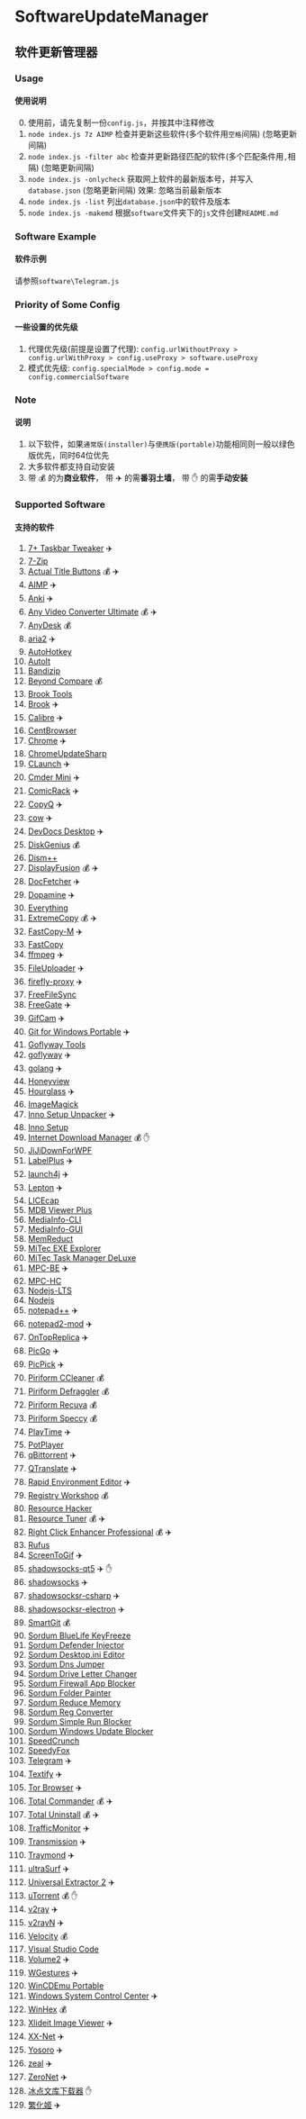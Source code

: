 # SoftwareUpdateManager
## 软件更新管理器

### Usage
#### 使用说明

0. 使用前，请先复制一份`config.js`，并按其中注释修改
1. `node index.js 7z AIMP`
  检查并更新这些软件(多个软件用`空格`间隔) (忽略更新间隔)
2. `node index.js -filter abc`
  检查并更新路径匹配的软件(多个匹配条件用`,`相隔) (忽略更新间隔)
3. `node index.js -onlycheck`
  获取网上软件的最新版本号，并写入`database.json` (忽略更新间隔)
  效果: 忽略当前最新版本
4. `node index.js -list`
  列出`database.json`中的软件及版本
5. `node index.js -makemd`
  根据`software`文件夹下的`js`文件创建`README.md`


### Software Example
#### 软件示例

请参照`software\Telegram.js`


### Priority of Some Config
#### 一些设置的优先级

1. 代理优先级(前提是设置了代理): `config.urlWithoutProxy > config.urlWithProxy > config.useProxy > software.useProxy`
2. 模式优先级: `config.specialMode > config.mode = config.commercialSoftware`


### Note
#### 说明

1. 以下软件，如果`通常版(installer)`与`便携版(portable)`功能相同则一般以绿色版优先，同时64位优先
2. 大多软件都支持自动安装
3. 带 :moneybag: 的为**商业软件**， 带 :airplane: 的需**番羽土墙**， 带 :hand: 的需**手动安装**

### Supported Software
#### 支持的软件
1. [7+ Taskbar Tweaker](https://rammichael.com/downloads/7tt_setup.exe?changelog) :airplane:
2. [7-Zip](https://www.7-zip.org/download.html)
3. [Actual Title Buttons](https://www.actualtools.com/titlebuttons/) :moneybag: :airplane:
4. [AIMP](http://www.aimp.ru/?do=download) :airplane:
5. [Anki](https://apps.ankiweb.net/) :airplane:
6. [Any Video Converter Ultimate](https://www.any-video-converter.com/products/for_video_ultimate/whatnew.php) :moneybag: :airplane:
7. [AnyDesk](https://anydesk.com/platforms/windows) :moneybag:
8. [aria2](https://github.com/aria2/aria2/releases/latest) :airplane:
9. [AutoHotkey](https://www.autohotkey.com/download/)
10. [AutoIt](https://www.autoitscript.com/site/autoit/downloads/)
11. [Bandizip](https://www.bandisoft.com/bandizip/)
12. [Beyond Compare](http://scootersoftware.com/download.php?zz=dl4) :moneybag:
13. [Brook Tools](https://softs.loan/?dir=%E7%A7%91%E5%AD%A6%E4%B8%8A%E7%BD%91/PC/Brook/Brook%20Tools)
14. [Brook](https://github.com/txthinking/brook/releases/latest) :airplane:
15. [Calibre](https://github.com/kovidgoyal/calibre/releases/latest) :airplane:
16. [CentBrowser](https://www.centbrowser.cn/history.html)
17. [Chrome](https://api.shuax.com/tools/getchrome) :airplane:
18. [ChromeUpdateSharp](https://csharp.love/chrome-update-tool.html)
19. [CLaunch](http://hp.vector.co.jp/authors/VA018351/claunch.html) :airplane:
20. [Cmder Mini](https://github.com/cmderdev/cmder/releases/latest) :airplane:
21. [ComicRack](http://comicrack.cyolito.com/downloads) :airplane:
22. [CopyQ](https://github.com/hluk/CopyQ/releases/latest) :airplane:
23. [cow](https://github.com/cyfdecyf/cow/releases/latest) :airplane:
24. [DevDocs Desktop](https://github.com/egoist/devdocs-desktop/releases/latest) :airplane:
25. [DiskGenius](http://www.eassos.com/download.php) :moneybag:
26. [Dism++](http://www.chuyu.me/zh-Hans/index.html)
27. [DisplayFusion](https://www.displayfusion.com/ChangeLog/) :moneybag: :airplane:
28. [DocFetcher](https://sourceforge.net/projects/docfetcher/files) :airplane:
29. [Dopamine](https://www.digimezzo.com/content/software/dopamine/) :airplane:
30. [Everything](https://www.voidtools.com/downloads/)
31. [ExtremeCopy](http://www.easersoft.com/product.html) :moneybag: :airplane:
32. [FastCopy-M](https://github.com/Mapaler/FastCopy-M/releases/latest) :airplane:
33. [FastCopy](https://fastcopy.jp/)
34. [ffmpeg](https://ffmpeg.zeranoe.com/builds/) :airplane:
35. [FileUploader](http://z-o-o-m.eu/down.htm) :airplane:
36. [firefly-proxy](https://github.com/yinghuocho/firefly-proxy/releases/latest) :airplane:
37. [FreeFileSync](https://freefilesync.org/download.php)
38. [FreeGate](https://github.com/freegate-release/website/) :airplane:
39. [GifCam](http://blog.bahraniapps.com/gifcam/) :airplane:
40. [Git for Windows Portable](https://github.com/git-for-windows/git/releases/latest) :airplane:
41. [Goflyway Tools](https://softs.loan/?dir=%E7%A7%91%E5%AD%A6%E4%B8%8A%E7%BD%91/PC/GoFlyway/Goflyway%20Tools)
42. [goflyway](https://github.com/coyove/goflyway/releases) :airplane:
43. [golang](https://golang.org/dl/) :airplane:
44. [Honeyview](http://www.bandisoft.com/honeyview/)
45. [Hourglass](https://github.com/dziemborowicz/hourglass/releases/latest) :airplane:
46. [ImageMagick](http://www.imagemagick.org/script/download.php#windows)
47. [Inno Setup Unpacker](https://sourceforge.net/projects/innounp/files/innounp/) :airplane:
48. [Inno Setup](http://www.jrsoftware.org/isdl.php)
49. [Internet Download Manager](http://www.internetdownloadmanager.com/) :moneybag: :hand:
51. [JiJiDownForWPF](http://l.acesheep.com/bili/re.php?callback=?)
52. [LabelPlus](https://github.com/LabelPlus/LabelPlus/releases/latest) :airplane:
53. [launch4j](https://sourceforge.net/projects/launch4j/files/) :airplane:
54. [Lepton](https://github.com/hackjutsu/Lepton/releases/latest) :airplane:
55. [LICEcap](https://www.cockos.com/licecap/)
56. [MDB Viewer Plus](http://www.alexnolan.net/software/mdbplus.xml)
57. [MediaInfo-CLI](https://mediaarea.net/en/MediaInfo/Download/Windows)
58. [MediaInfo-GUI](https://mediaarea.net/en/MediaInfo/Download/Windows)
59. [MemReduct](https://github.com/henrypp/memreduct/releases/latest)
60. [MiTec EXE Explorer](http://www.mitec.cz/index.html)
61. [MiTec Task Manager DeLuxe](http://www.mitec.cz/Data/XML/data_tmxvh.xml)
62. [MPC-BE](https://sourceforge.net/projects/mpcbe/files/) :airplane:
63. [MPC-HC](https://mpc-hc.org/downloads/)
64. [Nodejs-LTS](https://nodejs.org/en/download/)
65. [Nodejs](https://nodejs.org/en/download/current/)
66. [notepad++](https://notepad-plus-plus.org/download/) :airplane:
67. [notepad2-mod](https://github.com/XhmikosR/notepad2-mod/releases/latest) :airplane:
68. [OnTopReplica](https://github.com/LorenzCK/OnTopReplica/releases/latest) :airplane:
69. [PicGo](https://github.com/Molunerfinn/PicGo/releases/latest) :airplane:
70. [PicPick](https://picpick.app/zh/download) :airplane:
71. [Piriform CCleaner](https://www.ccleaner.com/ccleaner/download) :moneybag:
72. [Piriform Defraggler](https://www.ccleaner.com/defraggler/download) :moneybag:
73. [Piriform Recuva](https://www.ccleaner.com/recuva/download) :moneybag:
74. [Piriform Speccy](https://www.ccleaner.com/speccy/download) :moneybag:
75. [PlayTime](http://www.dcmembers.com/skwire/download/playtime/) :airplane:
76. [PotPlayer](https://potplayer.daum.net/)
77. [qBittorrent](https://www.qbittorrent.org/download.php) :airplane:
78. [QTranslate](https://quest-app.appspot.com/) :airplane:
79. [Rapid Environment Editor](https://www.rapidee.com/en/download) :airplane:
80. [Registry Workshop](http://www.torchsoft.com/en/download.html) :moneybag:
81. [Resource Hacker](http://www.angusj.com/resourcehacker/)
82. [Resource Tuner](http://www.restuner.com/news-history.htm) :moneybag: :airplane:
83. [Right Click Enhancer Professional](https://rbsoft.org/downloads/right-click-enhancer/rce-professional-changelog.html) :moneybag: :airplane:
84. [Rufus](https://rufus.akeo.ie/)
85. [ScreenToGif](https://github.com/NickeManarin/ScreenToGif/releases/latest) :airplane:
86. [shadowsocks-qt5](https://github.com/shadowsocks/shadowsocks-qt5/releases/latest) :airplane: :hand:
87. [shadowsocks](https://github.com/shadowsocks/shadowsocks-windows/releases/latest) :airplane:
88. [shadowsocksr-csharp](https://github.com/shadowsocksrr/shadowsocksr-csharp/releases) :airplane:
89. [shadowsocksr-electron](https://github.com/erguotou520/electron-ssr/releases/latest) :airplane:
90. [SmartGit](https://www.syntevo.com/smartgit/download/) :moneybag:
91. [Sordum BlueLife KeyFreeze](https://www.sordum.org/7921/)
92. [Sordum Defender Injector](https://www.sordum.org/10636/)
93. [Sordum Desktop.ini Editor](https://www.sordum.org/10084/)
94. [Sordum Dns Jumper](https://www.sordum.org/7952/)
95. [Sordum Drive Letter Changer](https://www.sordum.org/8501/)
96. [Sordum Firewall App Blocker](https://www.sordum.org/8125/)
97. [Sordum Folder Painter](https://www.sordum.org/10124/)
98. [Sordum Reduce Memory](https://www.sordum.org/9197/)
99. [Sordum Reg Converter](https://www.sordum.org/8478/)
100. [Sordum Simple Run Blocker](https://www.sordum.org/8486/)
101. [Sordum Windows Update Blocker](https://www.sordum.org/9470/)
102. [SpeedCrunch](http://speedcrunch.org/download.html)
103. [SpeedyFox](https://www.crystalidea.com/speedyfox)
104. [Telegram](https://github.com/telegramdesktop/tdesktop/releases/latest) :airplane:
105. [Textify](https://rammichael.com/downloads/textify_setup.exe?changelog) :airplane:
106. [Tor Browser](https://www.torproject.org/download/download-easy.html.en) :airplane:
107. [Total Commander](https://www.ghisler.com/download.htm) :moneybag: :airplane:
108. [Total Uninstall](https://www.martau.com/uninstaller-download.php) :moneybag: :airplane:
109. [TrafficMonitor](https://github.com/zhongyang219/TrafficMonitor/releases/latest) :airplane:
110. [Transmission](https://github.com/transmission/transmission/releases/latest) :airplane:
111. [Traymond](https://github.com/fcFn/traymond/releases/latest) :airplane:
112. [ultraSurf](http://wujieliulan.com/) :airplane:
113. [Universal Extractor 2](https://github.com/Bioruebe/UniExtract2/releases/latest) :airplane:
114. [uTorrent](http://blog.utorrent.com/releases/windows/) :moneybag: :hand:
115. [v2ray](https://github.com/v2ray/v2ray-core/releases/latest) :airplane:
116. [v2rayN](https://github.com/2dust/v2rayN/releases/latest) :airplane:
117. [Velocity](https://velocity.silverlakesoftware.com/) :moneybag:
118. [Visual Studio Code](https://github.com/Microsoft/vscode/releases)
119. [Volume2](https://irzyxa.blogspot.com/p/downloads.html) :airplane:
120. [WGestures](https://github.com/yingDev/WGestures/releases/latest) :airplane:
121. [WinCDEmu Portable](http://wincdemu.sysprogs.org/portable/)
122. [Windows System Control Center](http://www.kls-soft.com/wscc/downloads.php) :airplane:
123. [WinHex](http://www.x-ways.net/winhex/) :moneybag:
124. [Xlideit Image Viewer](https://sourceforge.net/projects/xlideit/files) :airplane:
125. [XX-Net](https://github.com/XX-net/XX-Net/blob/master/code/default/download.md) :airplane:
126. [Yosoro](https://github.com/IceEnd/Yosoro/releases/latest) :airplane:
127. [zeal](https://zealdocs.org/download.html) :airplane:
128. [ZeroNet](https://github.com/HelloZeroNet/ZeroNet/releases/latest) :airplane:
129. [冰点文库下载器](http://www.bingdian001.com/?p=30) :hand:
130. [繁化姬](https://github.com/James1201/Fanhuaji-GUI-Release/releases/latest) :airplane:
